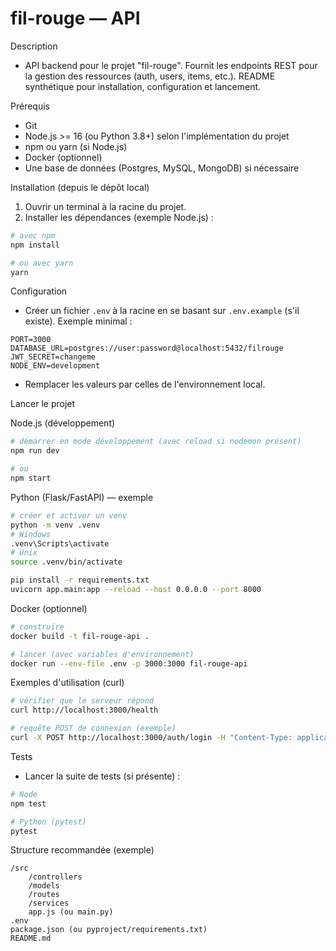 # fil-rouge — API

Description
- API backend pour le projet "fil-rouge". Fournit les endpoints REST pour la gestion des ressources (auth, users, items, etc.). README synthétique pour installation, configuration et lancement.

Prérequis
- Git
- Node.js >= 16 (ou Python 3.8+) selon l'implémentation du projet
- npm ou yarn (si Node.js)
- Docker (optionnel)
- Une base de données (Postgres, MySQL, MongoDB) si nécessaire

Installation (depuis le dépôt local)
1. Ouvrir un terminal à la racine du projet.
2. Installer les dépendances (exemple Node.js) :
```bash
# avec npm
npm install

# ou avec yarn
yarn
```

Configuration
- Créer un fichier `.env` à la racine en se basant sur `.env.example` (s'il existe). Exemple minimal :
```
PORT=3000
DATABASE_URL=postgres://user:password@localhost:5432/filrouge
JWT_SECRET=changeme
NODE_ENV=development
```
- Remplacer les valeurs par celles de l'environnement local.

Lancer le projet

Node.js (développement)
```bash
# démarrer en mode développement (avec reload si nodemon présent)
npm run dev

# ou
npm start
```

Python (Flask/FastAPI) — exemple
```bash
# créer et activer un venv
python -m venv .venv
# Windows
.venv\Scripts\activate
# Unix
source .venv/bin/activate

pip install -r requirements.txt
uvicorn app.main:app --reload --host 0.0.0.0 --port 8000
```

Docker (optionnel)
```bash
# construire
docker build -t fil-rouge-api .

# lancer (avec variables d'environnement)
docker run --env-file .env -p 3000:3000 fil-rouge-api
```

Exemples d'utilisation (curl)
```bash
# vérifier que le serveur répond
curl http://localhost:3000/health

# requête POST de connexion (exemple)
curl -X POST http://localhost:3000/auth/login -H "Content-Type: application/json" -d '{"email":"exemple@test.com","password":"pwd"}'
```

Tests
- Lancer la suite de tests (si présente) :
```bash
# Node
npm test

# Python (pytest)
pytest
```

Structure recommandée (exemple)
```
/src
    /controllers
    /models
    /routes
    /services
    app.js (ou main.py)
.env
package.json (ou pyproject/requirements.txt)
README.md
```